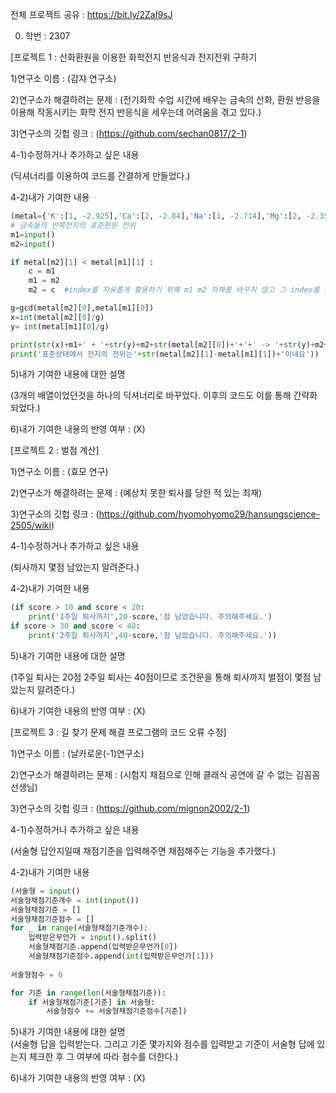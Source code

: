 전체 프로젝트 공유 : https://bit.ly/2ZaI9sJ <br>



0. 학번 : 2307 <br>


[프로젝트 1 : 산화환원을 이용한 화학전지 반응식과 전지전위 구하기 <br>

1)연구소 이름 : (감쟈 연구소) <br>

2)연구소가 해결하려는 문제 : (전기화학 수업 시간에 배우는 금속의 산화, 환원 반응을 이용해 작동시키는 화학 전지 반응식을 세우는데 어려움을 겪고 있다.)<br>

3)연구소의 깃헙 링크 : (https://github.com/sechan0817/2-1)<br>

4-1)수정하거나 추가하고 싶은 내용<br>

(딕셔너리를 이용하여 코드를 간결하게 만들었다.)<br>

4-2)내가 기여한 내용<br>
```python
(metal={'K':[1, -2.925],'Ca':[2, -2.84],'Na':[1, -2.714],'Mg':[2, -2.356],'Al':[3, -1.676],'Zn':[2,-0.7626],'Fe':[2,-0.44],'Ni':[2,-0.257],'Sn':[2,-0.1375],'Pb':[2,-0.1263],'Cu':[2,0.34],'Ag':[1,0.7991],'Pt':[2,1.188],'Au':[3,1.52]} # Hg는 분자형이온으로 존재해서 우선 제외시킴.
# 금속들의 반쪽전지의 표준환원 전위
m1=input()
m2=input()

if metal[m2][1] < metal[m1][1] :
    c = m1
    m1 = m2
    m2 = c  #index를 자유롭게 활용하기 위해 m1 m2 자체를 바꾸지 않고 그 index를 바꿔줌

g=gcd(metal[m2][0],metal[m1][0])
x=int(metal[m2][0]/g)
y= int(metal[m1][0]/g)

print(str(x)+m1+' + '+str(y)+m2+str(metal[m2][0])+'+'+' -> '+str(y)+m2+' + '+str(x)+m1+str(metal[m1][0])+'+')
print('표준상태에서 전지의 전위는'+str(metal[m2][1]-metal[m1][1])+'이네요'))
```
5)내가 기여한 내용에 대한 설명<br>

(3개의 배열이었던것을 하나의 딕셔너리로 바꾸었다. 이후의 코드도 이를 통해 간략화 되었다.)<br>

6)내가 기여한 내용의 반영 여부 : (X)<br>



[프로젝트 2 : 벌점 계산]<br>

1)연구소 이름 : (효모 연구)<br>

2)연구소가 해결하려는 문제 : (예상치 못한 퇴사를 당한 적 있는 최재)<br>

3)연구소의 깃헙 링크 : (https://github.com/hyomohyomo29/hansungscience-2505/wiki)<br>

4-1)수정하거나 추가하고 싶은 내용<br>

(퇴사까지 몇점 남았는지 알려준다.)<br>

4-2)내가 기여한 내용<br>

```python
(if score > 10 and score < 20:
    print('1주일 퇴사까지',20-score,'점 남았습니다. 주의해주세요.')
if score > 30 and score < 40:
    print('2주일 퇴사까지',40-score,'점 남았습니다. 주의해주세요.'))
```
5)내가 기여한 내용에 대한 설명<br>

(1주일 퇴사는 20점 2주일 퇴사는 40점이므로 조건문을 통해 퇴사까지 벌점이 몇점 남았는지 알려준다.)<br>

6)내가 기여한 내용의 반영 여부 : (X)<br>



[프로젝트 3 : 길 찾기 문제 해결 프로그램의 코드 오류 수정]<br>

1)연구소 이름 : (날카로운(-1)연구소)<br>

2)연구소가 해결하려는 문제 : (시험지 채점으로 인해 클래식 공연에 갈 수 없는 김꼼꼼선생님)<br>

3)연구소의 깃헙 링크 : (https://github.com/mignon2002/2-1)<br>

4-1)수정하거나 추가하고 싶은 내용<br>

(서술형 답안지일때 채점기준을 입력해주면 채점해주는 기능을 추가했다.)<br>

4-2)내가 기여한 내용<br>

```python
(서술형 = input()
서술형채점기준개수 = int(input())
서술형채점기준 = []
서술형채점기준점수 = []
for _ in range(서술형채점기준개수):
    입력받은무언가 = input().split()
    서술형채점기준.append(입력받은무언가[0])
    서술형채점기준점수.append(int(입력받은무언가[1]))
    
서술형점수 = 0

for 기준 in range(len(서술형채점기준)):
    if 서술형채점기준[기준] in 서술형:
        서술형점수 += 서술형채점기준점수[기준])
```
5)내가 기여한 내용에 대한 설명<br>
(서술형 답을 입력받는다. 그리고 기준 몇가지와 점수를 입력받고 기준이 서술형 답에 있는지 체크한 후 그 여부에 따라 점수를 더한다.)<br>

6)내가 기여한 내용의 반영 여부 : (X)<br>
